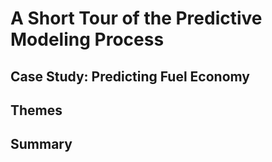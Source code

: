 # A Short Tour of the Predictive Modeling Process  

## Case Study: Predicting Fuel Economy  

## Themes  

## Summary  

